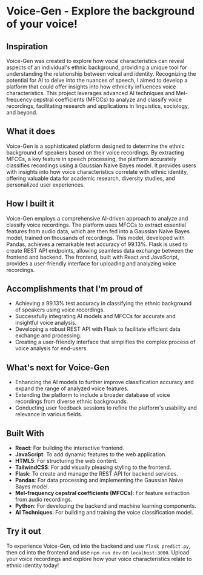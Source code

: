 # Voice-Gen - Explore the background of your voice!

## Inspiration
Voice-Gen was created to explore how vocal characteristics can reveal aspects of an individual's ethnic background, providing a unique tool for understanding the relationship between voical and identity. Recognizing the potential for AI to delve into the nuances of speech, I aimed to develop a platform that could offer insights into how ethnicity influences voice characteristics. This project leverages advanced AI techniques and Mel-frequency cepstral coefficients (MFCCs) to analyze and classify voice recordings, facilitating research and applications in linguistics, sociology, and beyond.

## What it does 
Voice-Gen is a sophisticated platform designed to determine the ethnic background of speakers based on their voice recordings. By extracting MFCCs, a key feature in speech processing, the platform accurately classifies recordings using a Gaussian Naive Bayes model. It provides users with insights into how voice characteristics correlate with ethnic identity, offering valuable data for academic research, diversity studies, and personalized user experiences.

## How I built it 
Voice-Gen employs a comprehensive AI-driven approach to analyze and classify voice recordings. The platform uses MFCCs to extract essential features from audio data, which are then fed into a Gaussian Naive Bayes model, trained on thousands of recordings. This model, developed with Pandas, achieves a remarkable test accuracy of 99.13%. Flask is used to create REST API endpoints, allowing seamless data exchange between the frontend and backend. The frontend, built with React and JavaScript, provides a user-friendly interface for uploading and analyzing voice recordings.

## Accomplishments that I'm proud of
- Achieving a 99.13% test accuracy in classifying the ethnic background of speakers using voice recordings.
- Successfully integrating AI models and MFCCs for accurate and insightful voice analysis.
- Developing a robust REST API with Flask to facilitate efficient data exchange and processing.
- Creating a user-friendly interface that simplifies the complex process of voice analysis for end-users.

## What's next for Voice-Gen
- Enhancing the AI models to further improve classification accuracy and expand the range of analyzed voice features.
- Extending the platform to include a broader database of voice recordings from diverse ethnic backgrounds.
- Conducting user feedback sessions to refine the platform's usability and relevance in various fields.

## Built With
- **React**: For building the interactive frontend.
- **JavaScript**: To add dynamic features to the web application.
- **HTML5**: For structuring the web content.
- **TailwindCSS**: For add visually pleasing styling to the frontend.
- **Flask**: To create and manage the REST API for backend services.
- **Pandas**: For data processing and implementing the Gaussian Naive Bayes model.
- **Mel-frequency cepstral coefficients (MFCCs)**: For feature extraction from audio recordings.
- **Python**: For developing the backend and machine learning components.
- **AI Techniques**: For building and training the voice classification model.

## Try it out 
To experience Voice-Gen, cd into the backend and use `flask predict.py`, then cd into the frontend and use `npm run dev` on `localhost:3000`. Upload your voice recordings and explore how your voice characteristics relate to ethnic identity today!
